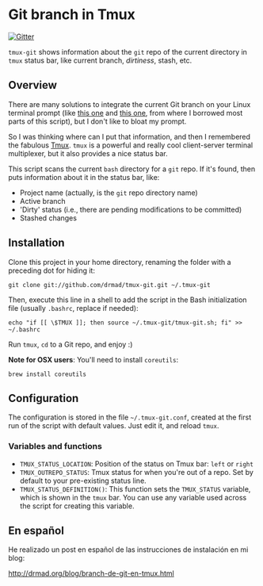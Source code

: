 Git branch in Tmux
==================
[![Gitter](https://img.shields.io/gitter/room/nwjs/nw.js.svg)](https://gitter.im/drmad/tmux-git)

`tmux-git` shows information about the `git` repo of the current directory in
`tmux` status bar, like current branch, *dirtiness*, stash, etc.

## Overview

There are many solutions to integrate the current Git branch on your Linux terminal
prompt (like [this one][1] and [this one][2], from where I borrowed most parts of
this script), but I don't like to bloat my prompt.

So I was thinking where can I put that information, and then I remembered the
fabulous [Tmux][3]. `tmux` is a powerful and really cool client-server terminal
multiplexer, but it also provides a nice status bar.

This script scans the current `bash` directory for a `git` repo. If it's found,
then puts information about it in the status bar, like:

* Project name (actually, is the `git` repo directory name)
* Active branch
* 'Dirty' status (i.e., there are pending modifications to be committed)
* Stashed changes

## Installation

Clone this project in your home directory, renaming the folder with a preceding
dot for hiding it:

    git clone git://github.com/drmad/tmux-git.git ~/.tmux-git

Then, execute this line in a shell to add the script in the Bash initialization
file (usually `.bashrc`, replace if needed):

    echo "if [[ \$TMUX ]]; then source ~/.tmux-git/tmux-git.sh; fi" >> ~/.bashrc

Run `tmux`, `cd` to a Git repo, and enjoy :)

**Note for OSX users**: You'll need to install `coreutils`:

    brew install coreutils

## Configuration

The configuration is stored in the file `~/.tmux-git.conf`, created at the first
run of the script with default values. Just edit it, and reload `tmux`.

### Variables and functions

* `TMUX_STATUS_LOCATION`: Position of the status on Tmux bar: `left` or `right`
* `TMUX_OUTREPO_STATUS`: Tmux status for when you're out of a repo. Set by
  default to your pre-existing status line.
* `TMUX_STATUS_DEFINITION()`: This function sets the `TMUX_STATUS` variable, which
  is shown in the `tmux` bar. You can use any variable used across the script for
  creating this variable.

## En español

He realizado un post en español de las instrucciones de instalación en mi blog:

http://drmad.org/blog/branch-de-git-en-tmux.html

[1]: https://github.com/jimeh/git-aware-prompt
[2]: http://aaroncrane.co.uk/2009/03/git_branch_prompt/
[3]: http://tmux.sourceforge.net/
